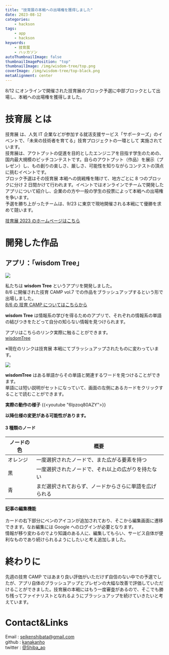 ```yaml
---
title: "技育展の本戦への出場権を獲得しました"
date: 2023-08-12
categories:
    - hackson
tags:
    - app
    - hackson
keywords:
    - 技育展
    - ハッカソン
autoThumbnailImage: false
thumbnailImagePosition: "top"
thumbnailImage: /img/wisdom-tree/top.png
coverImage: /img/wisdom-tree/top-black.png
metaAlignment: center
---
```


8/12 にオンラインで開催された技育展のブロック予選に中部ブロックとして出場し、本戦への出場権を獲得しました。

<!--more-->

<!-- ![powerpoint](/img/wisdom-tree/app-top.png) -->

<!-- {{< toc >}} -->

# 技育展 とは

技育展 は、人気 IT 企業などが参加する就活支援サービス「サポーターズ」のイベントで、「未来の技術者を育てる」技育プロジェクトの一環として 実施されています。  
技育展は、アウトプットの促進を目的としたエンジニアを目指す学生のための、国内最大規模のピッチコンテストです。自らのアウトプット（作品）を展示（プレゼン）し、もの創りの楽しさ、厳しさ、可能性を知りながらコンテストの頂点に挑むイベントです。  
ブロック予選はその技育展 本戦への挑戦権を賭けて、地方ごとに 8 つのブロックに分け 2 日間かけて行われます。イベントではオンラインでチームで開発したアプリについて紹介し、企業のの方や一般の学生の投票によって本戦への出場権を争います。  
予選を勝ち上がったチームは、9/23 に東京で現地開催される本戦にて優勝を求めて競います。

[技育展 2023 のホームページはこちら](https://talent.supporterz.jp/geekten/2023/)

# 開発した作品

## アプリ：「wisdom Tree」

![](/img/wisdom-tree/top.png)

私たちは **wisdom Tree** というアプリを開発しました。  
8/6 に開催された技育 CAMP vol.7 での作品をブラッシュアップするという形で出場しました。  
[8/6 の 技育 CAMP についてはこちらから](/posts/geekcamp-0806/)

**wisdom Tree** は情報系の学びを得るためのアプリで、それぞれの情報系の単語の結びつきをたどって自分の知らない情報を見つけられます。

アプリはこちらのリンク実際に触ることができます。  
[wisdomTree](https://wisdom-tree.vercel.app/)

※現在のリンクは技育展 本戦にてブラッシュアップされたものに変わっています。

![](/img/wisdom-tree/0812-front.png)

**wisdomTree** はある単語からその単語と関連するワードを見つけることができます。  
単語には短い説明がセットになっていて、画面の左側にあるカードをクリックすることで読むことができます。

**実際の動作の様子**
{{<youtube "6Ipzoq80AZY">}}

**以降仕様の変更がある可能性があります。**

#### 3 種類のノード

| ノードの色 | 概要                                                   |
| ---------- | ------------------------------------------------------ |
| オレンジ   | 一度選択されたノードで、また広がる要素を持つ           |
| 黒         | 一度選択されたノードで、それ以上の広がりを持たない     |
| 青         | まだ選択されておらず、ノードからさらに単語を広げられる |

#### 記事の編集機能

カードの右下部分にペンのアイコンが追加されており、そこから編集画面に遷移できます。なお編集には Google へのログインが必要となります。  
情報が移り変わるのでより知識のある人に、編集してもらい、サービス自体が便利なものであり続けられるようにしたいと考え追加しました。

# 終わりに

先週の技育 CAMP ではあまり良い評価がいただけず自信のない中での予選でしたが、アプリ自体のブラッシュアップとプレゼンの大幅な改善で評価していただけることができました。技育展の本戦にはもう一度審査があるので、そこでも勝ち残ってファイナリストとなれるようにブラッシュアップを続けていきたいと考えています。

# Contact&Links

Email : [seikenshibata@gmail.com](seikenshibata@gmail.com)  
github : [kanakanho](https://github.com/kanakanho)  
twitter : [@Shiba_ao](https://twitter.com/Shiba_ao_)
